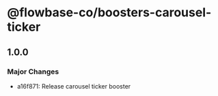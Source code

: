 # @flowbase-co/boosters-carousel-ticker

## 1.0.0

### Major Changes

- a16f871: Release carousel ticker booster
